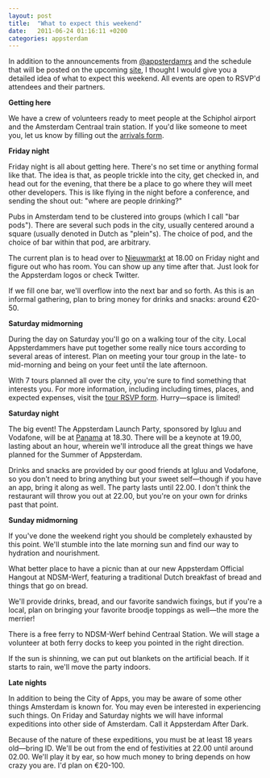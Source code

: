```yaml
---
layout: post
title:  "What to expect this weekend"
date:   2011-06-24 01:16:11 +0200
categories: appsterdam
---
```



In addition to the announcements from <a href="https://twitter.com/#!/appsterdamrs">@appsterdamrs</a> and the schedule that will be posted on the upcoming <a href="http://appsterdam.rs">site</a>, I thought I would give you a detailed idea of what to expect this weekend. All events are open to RSVP'd attendees and their partners.



<strong>Getting here</strong>



We have a crew of volunteers ready to meet people at the Schiphol airport and the Amsterdam Centraal train station. If you'd like someone to meet you, let us know by filling out the <a href="http://appsterdam.rs/arrivals">arrivals form</a>.



<strong>Friday night</strong>



Friday night is all about getting here. There's no set time or anything formal like that. The idea is that, as people trickle into the city, get checked in, and head out for the evening, that there be a place to go where they will meet other developers. This is like flying in the night before a conference, and sending the shout out: "where are people drinking?"



Pubs in Amsterdam tend to be clustered into groups (which I call "bar pods"). There are several such pods in the city, usually centered around a square (usually denoted in Dutch as "plein"s). The choice of pod, and the choice of bar within that pod, are arbitrary. 



The current plan is to head over to <a href="http://maps.google.com/maps?q=Nieuwmarkt,+Binnenstad,+Amsterdam,+Noord-Holland,+Netherlands&hl=en&ll=52.372625,4.900374&spn=0.003219,0.00493&sll=52.371933,4.901298&sspn=0.006439,0.00986&geocode=FQ4lHwMdh8RKAA&z=18">Nieuwmarkt</a> at 18.00 on Friday night and figure out who has room. You can show up any time after that. Just look for the Appsterdam logos or check Twitter.



If we fill one bar, we'll overflow into the next bar and so forth. As this is an informal gathering, plan to bring money for drinks and snacks: around €20-50.



<strong>Saturday midmorning</strong>



During the day on Saturday you'll go on a walking tour of the city. Local Appsterdammers have put together some really nice tours according to several areas of interest. Plan on meeting your tour group in the late- to mid-morning and being on your feet until the late afternoon. 



With 7 tours planned all over the city, you're sure to find something that interests you. For more information, including including times, places, and expected expenses, visit the <a href="http://appsterdam.rs/tours">tour RSVP form</a>. Hurry—space is limited!



<strong>Saturday night</strong>



The big event! The Appsterdam Launch Party, sponsored by Igluu and Vodafone, will be at <a href="http://panama.nl">Panama</a> at 18.30. There will be a keynote at 19.00, lasting about an hour, wherein we'll introduce all the great things we have planned for the Summer of Appsterdam.



Drinks and snacks are provided by our good friends at Igluu and Vodafone, so you don't need to bring anything but your sweet self—though if you have an app, bring it along as well. The party lasts until 22.00. I don't think the restaurant will throw you out at 22.00, but you're on your own for drinks past that point.



<strong>Sunday midmorning</strong>



If you've done the weekend right you should be completely exhausted by this point. We'll stumble into the late morning sun and find our way to hydration and nourishment. 



What better place to have a picnic than at our new Appsterdam Official Hangout at NDSM-Werf, featuring a traditional Dutch breakfast of bread and things that go on bread.



We'll provide drinks, bread, and our favorite sandwich fixings, but if you're a local, plan on bringing your favorite broodje toppings as well—the more the merrier! 



There is a free ferry to NDSM-Werf behind Centraal Station. We will stage a volunteer at both ferry docks to keep you pointed in the right direction.



If the sun is shinning, we can put out blankets on the artificial beach. If it starts to rain, we'll move the party indoors.



<strong>Late nights</strong>



In addition to being the City of Apps, you may be aware of some other things Amsterdam is known for. You may even be interested in experiencing such things. On Friday and Saturday nights we will have informal expeditions into other side of Amsterdam. Call it Appsterdam After Dark.



Because of the nature of these expeditions, you must be at least 18 years old—bring ID. We'll be out from the end of festivities at 22.00 until around 02.00. We'll play it by ear, so how much money to bring depends on how crazy you are. I'd plan on €20-100.


